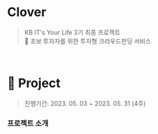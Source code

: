 # Clover

> KB IT's Your Life 3기 최종 프로젝트<br>
> 💸 초보 투자자를 위한 투자형 크라우드펀딩 서비스
<br>

# 📌 Project

> 진행기간: 2023. 05. 03 ~ 2023. 05. 31 (4주)

### 프로젝트 소개


